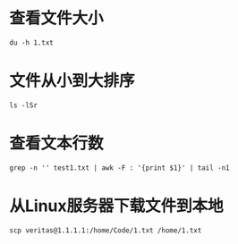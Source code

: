 # 查看文件大小
```
du -h 1.txt
```

# 文件从小到大排序
```
ls -lSr
```

# 查看文本行数
```
grep -n '' test1.txt | awk -F : '{print $1}' | tail -n1
```

# 从Linux服务器下载文件到本地
```
scp veritas@1.1.1.1:/home/Code/1.txt /home/1.txt 
```